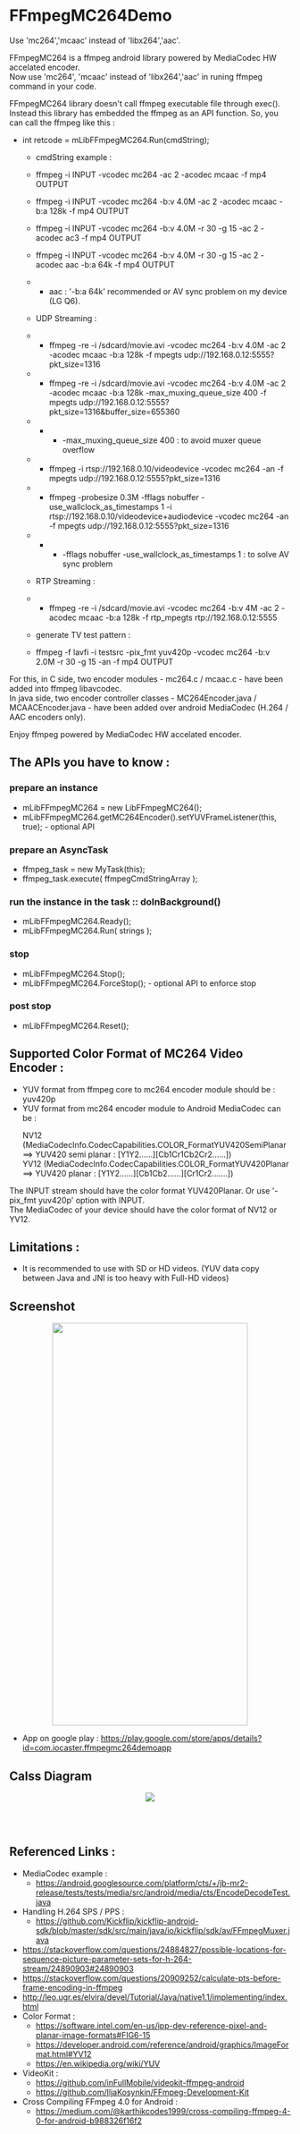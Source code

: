 FFmpegMC264Demo
===============

Use 'mc264','mcaac' instead of 'libx264','aac'.

FFmpegMC264 is a ffmpeg android library powered by MediaCodec HW accelated encoder.<br> 
Now use 'mc264', 'mcaac' instead of 'libx264','aac' in runing ffmpeg command in your code.

FFmpegMC264 library doesn't call ffmpeg executable file through exec().
Instead this library has embedded the ffmpeg as an API function.
So, you can call the ffmpeg like this : 
* int retcode = mLibFFmpegMC264.Run(cmdString);
  - cmdString example : 
  - ffmpeg -i INPUT -vcodec mc264 -ac 2 -acodec mcaac -f mp4 OUTPUT
  - ffmpeg -i INPUT -vcodec mc264 -b:v 4.0M -ac 2 -acodec mcaac -b:a 128k -f mp4 OUTPUT
  - ffmpeg -i INPUT -vcodec mc264 -b:v 4.0M -r 30 -g 15 -ac 2 -acodec ac3 -f mp4 OUTPUT
  - ffmpeg -i INPUT -vcodec mc264 -b:v 4.0M -r 30 -g 15 -ac 2 -acodec aac -b:a 64k -f mp4 OUTPUT
  - - aac : '-b:a 64k' recommended or AV sync problem on my device (LG Q6).
  - UDP Streaming : 
  - - ffmpeg -re -i /sdcard/movie.avi -vcodec mc264 -b:v 4.0M -ac 2 -acodec mcaac -b:a 128k -f mpegts udp://192.168.0.12:5555?pkt_size=1316
  - - ffmpeg -re -i /sdcard/movie.avi -vcodec mc264 -b:v 4.0M -ac 2 -acodec mcaac -b:a 128k -max_muxing_queue_size 400 -f mpegts udp://192.168.0.12:5555?pkt_size=1316&buffer_size=655360
  - - - -max_muxing_queue_size 400 : to avoid muxer queue overflow
  - - ffmpeg -i rtsp://192.168.0.10/videodevice -vcodec mc264 -an -f mpegts udp://192.168.0.12:5555?pkt_size=1316
  - - ffmpeg -probesize 0.3M -fflags nobuffer -use_wallclock_as_timestamps 1 -i rtsp://192.168.0.10/videodevice+audiodevice -vcodec mc264 -an -f mpegts udp://192.168.0.12:5555?pkt_size=1316
  - - - -fflags nobuffer -use_wallclock_as_timestamps 1 : to solve AV sync problem
  - RTP Streaming : 
  - - ffmpeg -re -i /sdcard/movie.avi -vcodec mc264 -b:v 4M -ac 2 -acodec mcaac -b:a 128k -f rtp_mpegts rtp://192.168.0.12:5555

  - generate TV test pattern : 
  - ffmpeg -f lavfi -i testsrc -pix_fmt yuv420p -vcodec mc264 -b:v 2.0M -r 30 -g 15 -an -f mp4 OUTPUT
  
For this, in C side, two encoder modules - mc264.c / mcaac.c - have been added into ffmpeg libavcodec.<br>
In java side, two encoder controller classes - MC264Encoder.java / MCAACEncoder.java - have been added over android MediaCodec (H.264 / AAC encoders only).

Enjoy ffmpeg powered by MediaCodec HW accelated encoder.


## The APIs you have to know : 

### prepare an instance
* mLibFFmpegMC264 = new LibFFmpegMC264();
* mLibFFmpegMC264.getMC264Encoder().setYUVFrameListener(this, true);  - optional API

### prepare an AsyncTask
* ffmpeg_task = new MyTask(this);
* ffmpeg_task.execute( ffmpegCmdStringArray );

### run the instance in the task :: doInBackground()
* mLibFFmpegMC264.Ready();
* mLibFFmpegMC264.Run( strings );

### stop
* mLibFFmpegMC264.Stop();
* mLibFFmpegMC264.ForceStop(); - optional API to enforce stop

### post stop
* mLibFFmpegMC264.Reset();


## Supported Color Format of MC264 Video Encoder :
* YUV format from ffmpeg core to mc264 encoder module should be : yuv420p
* YUV format from mc264 encoder module to Android MediaCodec can be : 
  <p>
   NV12 (MediaCodecInfo.CodecCapabilities.COLOR_FormatYUV420SemiPlanar <br> 
     ==> YUV420 semi planar : [Y1Y2......][Cb1Cr1Cb2Cr2......]) <br>
   YV12 (MediaCodecInfo.CodecCapabilities.COLOR_FormatYUV420Planar <br>
     ==> YUV420 planar      : [Y1Y2......][Cb1Cb2......][Cr1Cr2.......]) <br> 
  </p>

The INPUT stream should have the color format YUV420Planar. Or use '-pix_fmt yuv420p' option with INPUT.<br>
The MediaCodec of your device should have the color format of NV12 or YV12.

## Limitations :
* It is recommended to use with SD or HD videos. (YUV data copy between Java and JNI is too heavy with Full-HD videos)



## Screenshot
<p align="center">
  <img src="./FFmpegMC264Demo-Screen.png" width="350" height="720">
</p>

* App on google play : https://play.google.com/store/apps/details?id=com.iocaster.ffmpegmc264demoapp


## Calss Diagram
<p align="center">
  <img src="./LibFFmpegMC264.jpg">
</p>


<br>
<br>


## Referenced Links :
* MediaCodec example :
  - https://android.googlesource.com/platform/cts/+/jb-mr2-release/tests/tests/media/src/android/media/cts/EncodeDecodeTest.java
* Handling H.264 SPS / PPS :
  - https://github.com/Kickflip/kickflip-android-sdk/blob/master/sdk/src/main/java/io/kickflip/sdk/av/FFmpegMuxer.java
* https://stackoverflow.com/questions/24884827/possible-locations-for-sequence-picture-parameter-sets-for-h-264-stream/24890903#24890903
* https://stackoverflow.com/questions/20909252/calculate-pts-before-frame-encoding-in-ffmpeg
* http://leo.ugr.es/elvira/devel/Tutorial/Java/native1.1/implementing/index.html
* Color Format :
  - https://software.intel.com/en-us/ipp-dev-reference-pixel-and-planar-image-formats#FIG6-15
  - https://developer.android.com/reference/android/graphics/ImageFormat.html#YV12
  - https://en.wikipedia.org/wiki/YUV
* VideoKit :
  - https://github.com/inFullMobile/videokit-ffmpeg-android
  - https://github.com/IljaKosynkin/FFmpeg-Development-Kit
* Cross Compiling FFmpeg 4.0 for Android :
  - https://medium.com/@karthikcodes1999/cross-compiling-ffmpeg-4-0-for-android-b988326f16f2


